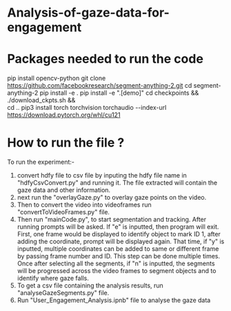 # Analysis-of-gaze-data-for-engagement

# Packages needed to run the code

pip install opencv-python
git clone https://github.com/facebookresearch/segment-anything-2.git
cd segment-anything-2
pip install -e .
pip install -e ".[demo]"
cd checkpoints && \
./download_ckpts.sh && \
cd ..
pip3 install torch torchvision torchaudio --index-url https://download.pytorch.org/whl/cu121

# How to run the file ?

To run the experiment:-
1. convert hdfy file to csv file by inputing the hdfy file name in "hdfyCsvConvert.py" and running it. The file extracted will contain the gaze data and other information.
2. next run the "overlayGaze.py" to overlay gaze points on the video.
3. Then to convert the video into videoframes run "convertToVideoFrames.py" file.
4. Then run "mainCode.py", to start segmentation and tracking. After running prompts will be asked. If "e" is inputted, then program will exit. First, one frame would be displayed to identify object to mark ID 1, after adding the coordinate, prompt will be displayed again. That time, if "y" is inputted, multiple coordinates can be added to same or different frame by passing frame number and ID. This step can be done multiple times. Once after selecting all the segments, if "n" is inputted, the segments will be progressed across the video frames to segment objects and to identify where gaze falls.
5. To get a csv file containing the analysis results, run "analyseGazeSegments.py" file.
6. Run "User_Engagement_Analysis.ipnb" file to analyse the gaze data


